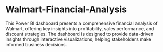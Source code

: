 # Walmart-Financial-Analysis
This Power BI dashboard presents a comprehensive financial analysis of Walmart, offering key insights into profitability, sales performance, and discount strategies. The dashboard is designed to provide data-driven insights through interactive visualizations, helping stakeholders make informed business decisions.
